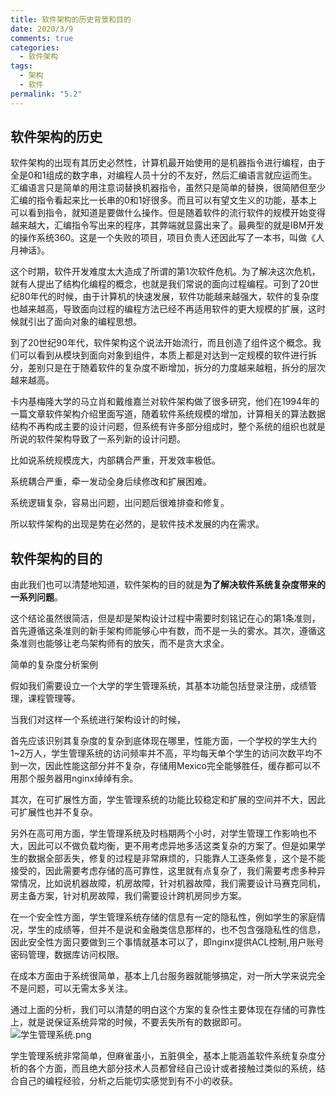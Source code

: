 ```yaml
---
title: 软件架构的历史背景和目的
date: 2020/3/9
comments: true
categories:
  - 软件架构
tags:
  - 架构
  - 软件
permalink: "5.2"
---
```

## 软件架构的历史

软件架构的出现有其历史必然性，计算机最开始使用的是机器指令进行编程，由于全是0和1组成的数字串，对编程人员十分的不友好，然后汇编语言就应运而生。汇编语言只是简单的用注意词替换机器指令，虽然只是简单的替换，很简陋但至少汇编的指令看起来比一长串的0和1好很多。而且可以有望文生义的功能，基本上可以看到指令，就知道是要做什么操作。但是随着软件的流行软件的规模开始变得越来越大，汇编指令写出来的程序，其弊端就显露出来了。最典型的就是IBM开发的操作系统360。这是一个失败的项目，项目负责人还因此写了一本书，叫做《人月神话》。

这个时期，软件开发难度太大造成了所谓的第1次软件危机。为了解决这次危机，就有人提出了结构化编程的概念，也就是我们常说的面向过程编程。可到了20世纪80年代的时候，由于计算机的快速发展，软件功能越来越强大，软件的复杂度也越来越高，导致面向过程的编程方法已经不再适用软件的更大规模的扩展，这时候就引出了面向对象的编程思想。

到了20世纪90年代，软件架构这个说法开始流行，而且创造了组件这个概念。我们可以看到从模块到面向对象到组件，本质上都是对达到一定规模的软件进行拆分，差别只是在于随着软件的复杂度不断增加，拆分的力度越来越粗，拆分的层次越来越高。

卡内基梅隆大学的马立肖和戴维嘉兰对软件架构做了很多研究，他们在1994年的一篇文章软件架构介绍里面写道，随着软件系统规模的增加，计算相关的算法数据结构不再构成主要的设计问题，但系统有许多部分组成时，整个系统的组织也就是所说的软件架构导致了一系列新的设计问题。

比如说系统规模庞大，内部耦合严重，开发效率极低。

系统耦合严重，牵一发动全身后续修改和扩展困难。

系统逻辑复杂，容易出问题，出问题后很难排查和修复。

所以软件架构的出现是势在必然的，是软件技术发展的内在需求。

## 软件架构的目的

由此我们也可以清楚地知道，软件架构的目的就是**为了解决软件系统复杂度带来的一系列问题**。

这个结论虽然很简洁，但是却是架构设计过程中需要时刻铭记在心的第1条准则，首先遵循这条准则的新手架构师能够心中有数，而不是一头的雾水。其次，遵循这条准则也能够让老鸟架构师有的放矢，而不是贪大求全。

简单的复杂度分析案例

假如我们需要设立一个大学的学生管理系统，其基本功能包括登录注册，成绩管理，课程管理等。

当我们对这样一个系统进行架构设计的时候，

首先应该识别其复杂度的复杂到底体现在哪里，性能方面，一个学校的学生大约1~2万人，学生管理系统的访问频率并不高，平均每天单个学生的访问次数平均不到一次，因此性能这部分并不复杂，存储用Mexico完全能够胜任，缓存都可以不用那个服务器用nginx绰绰有余。

其次，在可扩展性方面，学生管理系统的功能比较稳定和扩展的空间并不大，因此可扩展性也并不复杂。

另外在高可用方面，学生管理系统及时档期两个小时，对学生管理工作影响也不大，因此可以不做负载均衡，更不用考虑异地多活这类复杂的方案了。但是如果学生的数据全部丢失，修复的过程是非常麻烦的，只能靠人工逐条修复，这个是不能接受的，因此需要考虑存储的高可靠性，这里就有点复杂了，我们需要考虑多种异常情况，比如说机器故障，机房故障，针对机器故障，我们需要设计马赛克同机，房主备方案，针对机房故障，我们需要设计跨机房同步方案。

在一个安全性方面，学生管理系统存储的信息有一定的隐私性，例如学生的家庭情况，学生的成绩等，但并不是说和金融类信息那样的，也不包含强隐私性的信息，因此安全性方面只要做到三个事情就基本可以了，即nginx提供ACL控制,用户账号密码管理，数据库访问权限。

在成本方面由于系统很简单，基本上几台服务器就能够搞定，对一所大学来说完全不是问题，可以无需太多关注。

通过上面的分析，我们可以清楚的明白这个方案的复杂性主要体现在存储的可靠性上，就是说保证系统异常的时候，不要丢失所有的数据即可。
![学生管理系统.png](https://i.loli.net/2020/03/16/jOrsnpU5WgTYoGN.png)

学生管理系统非常简单，但麻雀虽小，五脏俱全，基本上能涵盖软件系统复杂度分析的各个方面，而且绝大部分技术人员都曾经自己设计或者接触过类似的系统，结合自己的编程经验，分析之后能切实感觉到有不小的收获。
